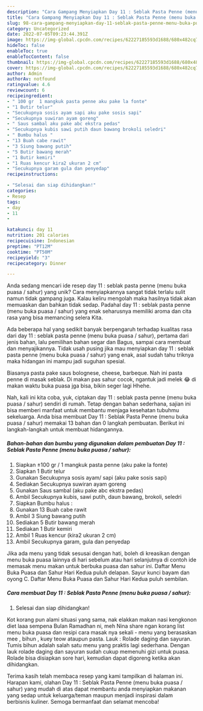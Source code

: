 ```yaml
---
description: "Cara Gampang Menyiapkan Day 11 : Seblak Pasta Penne (menu buka puasa / sahur) yang Lezat"
title: "Cara Gampang Menyiapkan Day 11 : Seblak Pasta Penne (menu buka puasa / sahur) yang Lezat"
slug: 98-cara-gampang-menyiapkan-day-11-seblak-pasta-penne-menu-buka-puasa-sahur-yang-lezat
category: Uncategorized
date: 2022-07-05T09:23:44.391Z
image: https://img-global.cpcdn.com/recipes/62227185593d1688/680x482cq70/day-11-seblak-pasta-penne-menu-buka-puasa-sahur-foto-resep-utama.jpg
hideToc: false
enableToc: true
enableTocContent: false
thumbnail: https://img-global.cpcdn.com/recipes/62227185593d1688/680x482cq70/day-11-seblak-pasta-penne-menu-buka-puasa-sahur-foto-resep-utama.jpg
cover: https://img-global.cpcdn.com/recipes/62227185593d1688/680x482cq70/day-11-seblak-pasta-penne-menu-buka-puasa-sahur-foto-resep-utama.jpg
author: Admin
authorAv: notfound
ratingvalue: 4.6
reviewcount: 6
recipeingredient:
- " 100 gr  1 mangkuk pasta penne aku pake la fonte"
- "1 Butir telur"
- "Secukupnya sosis ayam sapi aku pake sosis sapi"
- "Secukupnya suwiran ayam goreng"
- " Saus sambal aku pake abc ekstra pedas"
- "Secukupnya kubis sawi putih daun bawang brokoli seledri"
- " Bumbu halus "
- "13 Buah cabe rawit"
- "3 Siung bawang putih"
- "5 Butir bawang merah"
- "1 Butir kemiri"
- "1 Ruas kencur kira2 ukuran 2 cm"
- "Secukupnya garam gula dan penyedap"
recipeinstructions:

- "Selesai dan siap dihidangkan!"
categories:
- Resep
tags:
- day
- 11
- 

katakunci: day 11  
nutrition: 201 calories
recipecuisine: Indonesian
preptime: "PT12M"
cooktime: "PT50M"
recipeyield: "3"
recipecategory: Dinner

---
```





Anda sedang mencari ide resep day 11 : seblak pasta penne (menu buka puasa / sahur) yang unik? Cara menyiapkannya sangat tidak terlalu sulit namun tidak gampang juga. Kalau keliru mengolah maka hasilnya tidak akan memuaskan dan bahkan tidak sedap. Padahal day 11 : seblak pasta penne (menu buka puasa / sahur) yang enak seharusnya memiliki aroma dan cita rasa yang bisa memancing selera Kita.





Ada beberapa hal yang sedikit banyak berpengaruh terhadap kualitas rasa dari day 11 : seblak pasta penne (menu buka puasa / sahur), pertama dari jenis bahan, lalu pemilihan bahan segar dan Bagus, sampai cara membuat dan menyajikannya. Tidak usah pusing jika mau menyiapkan day 11 : seblak pasta penne (menu buka puasa / sahur) yang enak,      asal sudah tahu triknya maka hidangan ini mampu jadi suguhan spesial.














Biasanya pasta pake saus bolognese, cheese, barbeque. Nah ini pasta penne di masak seblak. Di makan pas sahur cocok, ngantuk jadi melek 😂 di makan waktu buka puasa jga bisa, bikin seger lagi Hhehe.






Nah, kali ini kita coba, yuk, ciptakan day 11 : seblak pasta penne (menu buka puasa / sahur) sendiri di rumah. Tetap dengan bahan sederhana, sajian ini bisa memberi manfaat untuk membantu menjaga kesehatan tubuhmu sekeluarga. Anda bisa membuat Day 11 : Seblak Pasta Penne (menu buka puasa / sahur) memakai 13 bahan dan 0 langkah pembuatan. Berikut ini langkah-langkah untuk membuat hidangannya.

<!--inarticleads1-->

##### Bahan-bahan dan bumbu yang digunakan dalam pembuatan Day 11 : Seblak Pasta Penne (menu buka puasa / sahur):

1. Siapkan  ±100 gr / 1 mangkuk pasta penne (aku pake la fonte)
1. Siapkan 1 Butir telur
1. Gunakan Secukupnya sosis ayam/ sapi (aku pake sosis sapi)
1. Sediakan Secukupnya suwiran ayam goreng
1. Gunakan  Saus sambal (aku pake abc ekstra pedas)
1. Ambil Secukupnya kubis, sawi putih, daun bawang, brokoli, seledri
1. Siapkan  Bumbu halus :
1. Gunakan 13 Buah cabe rawit
1. Ambil 3 Siung bawang putih
1. Sediakan 5 Butir bawang merah
1. Sediakan 1 Butir kemiri
1. Ambil 1 Ruas kencur (kira2 ukuran 2 cm)
1. Ambil Secukupnya garam, gula dan penyedap


Jika ada menu yang tidak sesusai dengan hati, boleh di kreasikan dengan menu buka puasa lainnya di hari sebelum atau hari selanjutnya di contoh ide memasak menu makan untuk berbuka puasa dan sahur ini. Daftar Menu Buka Puasa dan Sahur Hari Kedua puluh delapan. Sayur kunci bayam dan oyong C. Daftar Menu Buka Puasa dan Sahur Hari Kedua puluh sembilan. 

<!--inarticleads2-->

##### Cara membuat Day 11 : Seblak Pasta Penne (menu buka puasa / sahur):


1. Selesai dan siap dihidangkan!

Kot korang pun alami situasi yang sama, nak elakkan makan nasi kengkonon diet laaa sempena Bulan Ramadhan ni, meh Nina share ngan korang list menu buka puasa dan resipi cara masak nya sekali - menu yang berasaskan mee , bihun , kuey teow ataupun pasta. Lauk : Rolade daging dan sayuran. Tumis bihun adalah salah satu menu yang praktis lagi sederhana. Dengan lauk rolade daging dan sayuran sudah cukup memenuhi gizi untuk puasa. Rolade bisa disiapkan sore hari, kemudian dapat digoreng ketika akan dihidangkan. 

Terima kasih telah membaca resep yang kami tampilkan di halaman ini. Harapan kami, olahan Day 11 : Seblak Pasta Penne (menu buka puasa / sahur) yang mudah di atas dapat membantu anda menyiapkan makanan yang sedap untuk keluarga/teman maupun menjadi inspirasi dalam berbisnis kuliner. Semoga bermanfaat dan selamat mencoba!
